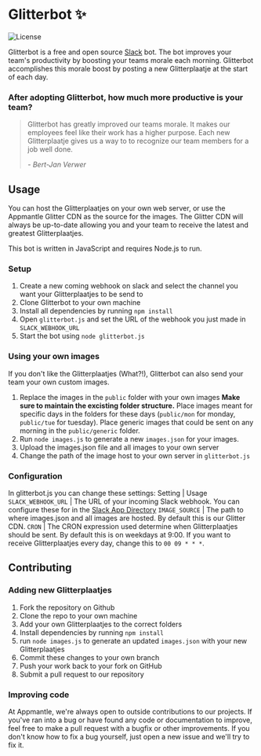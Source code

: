 # Glitterbot ✨
![License](https://img.shields.io/github/license/appmantle/glitterbot.svg)

Glitterbot is a free and open source [Slack](http://slack.com) bot. The bot improves your team's productivity by boosting your teams morale each morning. Glitterbot accomplishes this morale boost by posting a new Glitterplaatje at the start of each day.

### After adopting Glitterbot, how much more productive is your team?

> Glitterbot has greatly improved our teams morale. It makes our employees feel like their work has a higher purpose. Each new Glitterplaatje gives us a way to to recognize our team members for a job well done.
>
> _- Bert-Jan Verwer_

## Usage
You can host the Glitterplaatjes on your own web server, or use the Appmantle Glitter CDN as the source for the images. The Glitter CDN will always be up-to-date allowing you and your team to receive the latest and greatest Glitterplaatjes.

This bot is written in JavaScript and requires Node.js to run.

### Setup
1. Create a new coming webhook on slack and select the channel you want your Glitterplaatjes to be send to
2. Clone Glitterbot to your own machine
3. Install all dependencies by running `npm install`
3. Open `glitterbot.js` and set the URL of the webhook you just made in `SLACK_WEBHOOK_URL`
4. Start the bot using `node glitterbot.js`


### Using your own images
If you don't like the Glitterplaatjes (What?!), Glitterbot can also send your team your own custom images. 

1. Replace the images in the `public` folder with your own images
  **Make sure to maintain the excisting folder structure.** Place images meant for specific days in the folders for these days (`public/mon` for monday, `public/tue` for tuesday). Place generic images that could be sent on any morning in the `public/generic` folder.
2. Run `node images.js` to generate a new `images.json` for your images.
3. Upload the images.json file and all images to your own server
4. Change the path of the image host to your own server in `glitterbot.js`

### Configuration
In glitterbot.js you can change these settings:
Setting | Usage
`SLACK_WEBHOOK_URL` | The URL of your incoming Slack webhook. You can configure these for in the [Slack App Directory](slack.com/apps/manage/custom-integrations)
`IMAGE_SOURCE` | The path to where images.json and all images are hosted. By default this is our Glitter CDN.
`CRON` | The CRON expression used determine when Glitterplaatjes should be sent. By default this is on weekdays at 9:00. If you want to receive Glitterplaatjes every day, change this to `00 09 * * *`.

## Contributing
### Adding new Glitterplaatjes
1. Fork the repository on Github
2. Clone the repo to your own machine
3. Add your own Glitterplaatjes to the correct folders
4. Install dependencies by running `npm install`
5. run `node images.js` to generate an updated `images.json` with your new Glitterplaatjes
6. Commit these changes to your own branch
7. Push your work back to your fork on GitHub
8. Submit a pull request to our repository

### Improving code
At Appmantle, we're always open to outside contributions to our projects. If you've ran into a bug or have found any code or documentation to improve, feel free to make a pull request with a bugfix or other improvements. If you don't know how to fix a bug yourself, just open a new issue and we'll try to fix it.